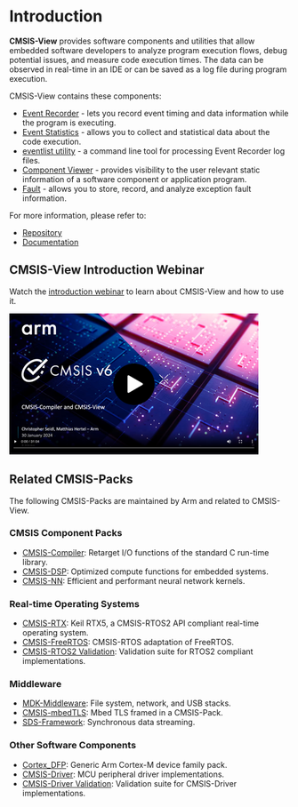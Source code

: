 # Introduction

**CMSIS-View** provides software components and utilities that allow embedded software developers to analyze program execution flows, debug potential issues, and measure code execution times. The data can be observed in real-time in an IDE or can be saved as a log file during program execution.

CMSIS-View contains these components:

- [Event Recorder](https://arm-software.github.io/CMSIS-View/latest/evr.html) - lets you record event timing and data information while the program is executing.
- [Event Statistics](https://arm-software.github.io/CMSIS-View/latest/ev_stat.html) - allows you to collect and statistical data about the code execution.
- [eventlist utility](https://arm-software.github.io/CMSIS-View/latest/evntlst.html) - a command line tool for processing Event Recorder log files.
- [Component Viewer](https://arm-software.github.io/CMSIS-View/latest/cmp_viewer.html) - provides visibility to the user relevant static information of a software component or application program.
- [Fault](https://arm-software.github.io/CMSIS-View/latest/fault.html) - allows you to store, record, and analyze exception fault information.

For more information, please refer to:

- [Repository](https://github.com/ARM-software/CMSIS-View)
- [Documentation](https://arm-software.github.io/CMSIS-View/latest/index.html)

## CMSIS-View Introduction Webinar

Watch the [introduction webinar](https://developer.arm.com/Additional%20Resources/Video%20Tutorials/CMSIS-View%20and%20CMSIS-Compiler) to learn about CMSIS-View and how to use it.

[![Using CMSIS-View and CMSIS-Compiler Webinar](./Doxygen/src/images/webinar_video_preview.png)](https://developer.arm.com/Additional%20Resources/Video%20Tutorials/CMSIS-View%20and%20CMSIS-Compiler)

## Related CMSIS-Packs

The following CMSIS-Packs are maintained by Arm and related to CMSIS-View.

### CMSIS Component Packs

- [CMSIS-Compiler](https://www.keil.arm.com/packs/cmsis-compiler-arm): Retarget I/O functions of the standard C run-time library.
- [CMSIS-DSP](https://www.keil.arm.com/packs/cmsis-dsp-arm/): Optimized compute functions for embedded systems.
- [CMSIS-NN](https://www.keil.arm.com/packs/cmsis-nn-arm): Efficient and performant neural network kernels.

### Real-time Operating Systems

- [CMSIS-RTX](https://www.keil.arm.com/packs/cmsis-rtx-arm): Keil RTX5, a CMSIS-RTOS2 API compliant real-time operating system.
- [CMSIS-FreeRTOS](https://github.com/ARM-software/CMSIS-FreeRTOS): CMSIS-RTOS adaptation of FreeRTOS.
- [CMSIS-RTOS2 Validation](https://github.com/arm-software/CMSIS-RTOS2_Validation): Validation suite for RTOS2 compliant implementations.

### Middleware

- [MDK-Middleware](https://www.keil.arm.com/packs/mdk-middleware-keil): File system, network, and USB stacks.
- [CMSIS-mbedTLS](https://github.com/ARM-software/CMSIS-mbedTLS): Mbed TLS framed in a CMSIS-Pack.
- [SDS-Framework](https://github.com/ARM-software/SDS-Framework): Synchronous data streaming.

### Other Software Components

- [Cortex_DFP](https://github.com/ARM-software/CMSIS-DFP): Generic Arm Cortex-M device family pack.
- [CMSIS-Driver](https://github.com/ARM-software/CMSIS-Driver): MCU peripheral driver implementations.
- [CMSIS-Driver Validation](https://github.com/ARM-software/CMSIS-Driver_Validation/): Validation suite for CMSIS-Driver implementations.
